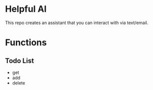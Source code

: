 # Helpful AI

This repo creates an assistant that you can interact with via text/email.

# Functions

## Todo List

- get
- add
- delete